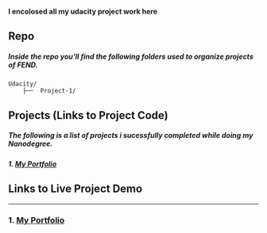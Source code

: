 **I encolosed all my udacity project work here**


## Repo

##### Inside the repo you'll find the following folders used to organize projects of FEND.

```
Udacity/
    ├──  Project-1/
```

## Projects (Links to Project Code)

##### The following is a list of projects i sucessfully completed while doing my Nanodegree.
##### 1. [My Portfolio](https://github.com/Lingachan/Udacity/tree/master/Project1)

## Links to Live Project Demo
____________________________________________________________________________________________
### 1. [My Portfolio](https://jaikathuria.github.io/Udacity/Project1/)
